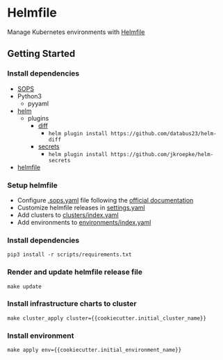 # Helmfile

Manage Kubernetes environments with [Helmfile](https://github.com/helmfile/helmfile)

## Getting Started
### Install dependencies
- [SOPS](https://github.com/mozilla/sops)
- Python3
  - pyyaml
- [helm](https://github.com/helm/helm/releases)
  - plugins
    - [diff](https://github.com/databus23/helm-diff)
      - ```helm plugin install https://github.com/databus23/helm-diff```
    - [secrets](https://github.com/jkroepke/helm-secrets)
      - ```helm plugin install https://github.com/jkroepke/helm-secrets```
- [helmfile](https://github.com/helmfile/helmfile#installation)
### Setup helmfile
- Configure [.sops.yaml](.sops.yaml) file following the [official documentation](https://github.com/mozilla/sops)
- Customize helmfile releases in [settings.yaml](include/settings.yaml)
- Add clusters to [clusters/index.yaml](clusters/index.yaml)
- Add environments to [environments/index.yaml](environments/index.yaml)

### Install dependencies
```
pip3 install -r scripts/requirements.txt
```

### Render and update helmfile release file
```
make update
```

### Install infrastructure charts to cluster
```
make cluster_apply cluster={{cookiecutter.initial_cluster_name}}
```

### Install environment
```
make apply env={{cookiecutter.initial_environment_name}}
```